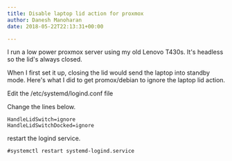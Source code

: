 ```yaml
---
title: Disable laptop lid action for proxmox
author: Danesh Manoharan
date: 2018-05-22T22:13:31+00:00

---
```

I run a low power proxmox server using my old Lenovo T430s. It's headless so the lid's always closed.

When I first set it up, closing the lid would send the laptop into standby mode. Here's what I did to get promox/debian to ignore the laptop lid action.

Edit the /etc/systemd/logind.conf file

Change the lines below.

```
HandleLidSwitch=ignore
HandleLidSwitchDocked=ignore
```

restart the logind service.

```
#systemctl restart systemd-logind.service
```

 